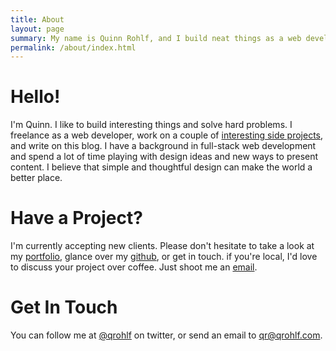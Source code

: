 ```yaml
---
title: About
layout: page
summary: My name is Quinn Rohlf, and I build neat things as a web developer and student in Portland, Oregon.
permalink: /about/index.html
---
```

# Hello!
I'm Quinn. I like to build interesting things and solve hard problems. I freelance as a web developer, work on a couple of  [interesting side projects](/projects), and write on this blog. I have a background in full-stack web development and spend a lot of time playing with design ideas and new ways to present content. I believe that simple and thoughtful design can make the world a better place.

# Have a Project?
I'm currently accepting new clients. Please don't hesitate to take a look at my [portfolio](/projects), glance over my [github](https://github.com/qrohlf), or get in touch. if you're local, I'd love to discuss your project over coffee. Just shoot me an [email](mailto:qr@qrohlf.com).

# Get In Touch
You can follow me at [@qrohlf](https://twitter.com/qrohlf) on twitter, or send an email to [qr@qrohlf.com](mailto:qr@qrohlf.com). 
